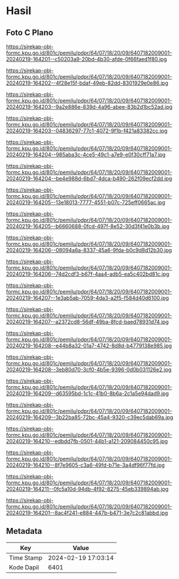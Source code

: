 # Hasil

## Foto C Plano

https://sirekap-obj-formc.kpu.go.id/801c/pemilu/pdpr/64/07/18/20/09/6407182009001-20240219-164201--c50203a9-20bd-4b30-afde-0f66faed1f80.jpg

https://sirekap-obj-formc.kpu.go.id/801c/pemilu/pdpr/64/07/18/20/09/6407182009001-20240219-164202--4f28e15f-bdaf-49eb-82dd-8301929e0e86.jpg

https://sirekap-obj-formc.kpu.go.id/801c/pemilu/pdpr/64/07/18/20/09/6407182009001-20240219-164203--9a2e886e-839d-4a96-abee-83b2d1bc52ad.jpg

https://sirekap-obj-formc.kpu.go.id/801c/pemilu/pdpr/64/07/18/20/09/6407182009001-20240219-164203--04836297-77c1-4072-9f1b-f421a83382cc.jpg

https://sirekap-obj-formc.kpu.go.id/801c/pemilu/pdpr/64/07/18/20/09/6407182009001-20240219-164204--985aba3c-4ce5-49c1-a7e9-e0f30cff71a7.jpg

https://sirekap-obj-formc.kpu.go.id/801c/pemilu/pdpr/64/07/18/20/09/6407182009001-20240219-164204--be4e988d-6bd7-4dca-b490-262f09ecf2dd.jpg

https://sirekap-obj-formc.kpu.go.id/801c/pemilu/pdpr/64/07/18/20/09/6407182009001-20240219-164205--13e18013-7777-4551-b07c-725eff0665ac.jpg

https://sirekap-obj-formc.kpu.go.id/801c/pemilu/pdpr/64/07/18/20/09/6407182009001-20240219-164205--b6660688-0fcd-497f-8e52-30d3f41e0b3b.jpg

https://sirekap-obj-formc.kpu.go.id/801c/pemilu/pdpr/64/07/18/20/09/6407182009001-20240219-164206--08094a6a-8337-45a6-9fda-b0c9d8d12b30.jpg

https://sirekap-obj-formc.kpu.go.id/801c/pemilu/pdpr/64/07/18/20/09/6407182009001-20240219-164206--74d2cdf3-b67f-4aa4-adb5-ea5c402bd81c.jpg

https://sirekap-obj-formc.kpu.go.id/801c/pemilu/pdpr/64/07/18/20/09/6407182009001-20240219-164207--1e3ab5ab-7059-4da3-a2f5-f584d40d6100.jpg

https://sirekap-obj-formc.kpu.go.id/801c/pemilu/pdpr/64/07/18/20/09/6407182009001-20240219-164207--a2372cd8-56df-49ba-8fcd-baed78931d74.jpg

https://sirekap-obj-formc.kpu.go.id/801c/pemilu/pdpr/64/07/18/20/09/6407182009001-20240219-164208--e44b8a32-01a7-4742-8d8d-b4779138e985.jpg

https://sirekap-obj-formc.kpu.go.id/801c/pemilu/pdpr/64/07/18/20/09/6407182009001-20240219-164208--3eb80d70-3cf0-4b5e-9396-0d0b031126e2.jpg

https://sirekap-obj-formc.kpu.go.id/801c/pemilu/pdpr/64/07/18/20/09/6407182009001-20240219-164209--d63595bd-1c1c-41b0-8b6a-2c1a5e94dad9.jpg

https://sirekap-obj-formc.kpu.go.id/801c/pemilu/pdpr/64/07/18/20/09/6407182009001-20240219-164209--3b22ba85-72bc-45a4-9320-c39ec5dab69a.jpg

https://sirekap-obj-formc.kpu.go.id/801c/pemilu/pdpr/64/07/18/20/09/6407182009001-20240219-164210--edbdd7fb-0501-44b1-a121-209084450c95.jpg

https://sirekap-obj-formc.kpu.go.id/801c/pemilu/pdpr/64/07/18/20/09/6407182009001-20240219-164210--8f7e9605-c3a6-49fd-b71e-3a4df96f77fd.jpg

https://sirekap-obj-formc.kpu.go.id/801c/pemilu/pdpr/64/07/18/20/09/6407182009001-20240219-164211--0fc5a10d-94db-4f92-8275-45eb339894ab.jpg

https://sirekap-obj-formc.kpu.go.id/801c/pemilu/pdpr/64/07/18/20/09/6407182009001-20240219-164201--8ac4f241-e884-447b-b471-3e7c2c81abbd.jpg


## Metadata

| Key        | Value               |
| ---------- | ------------------- |
| Time Stamp | 2024-02-19 17:03:14 |
| Kode Dapil | 6401                |



